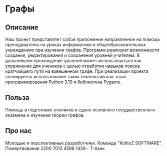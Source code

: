 # Графы
## Описание 
Наш проект представляет собой приложение направленное на помощь преподавателю на уроках информатики в общеобразовательных учреждениях при изучении графов.
Программ реализует возможности создания, редактирования и сохранения уровней учителем.
В дальнейшем прохождение уровней может использоваться как упражнение для учеников с целью отработки навыков поиска кратчайшего пути на взвешенном графе.
При реализации проекта планируется использование таких технологий как: язык программирования Python 3.10 и библиотека Pygame. 

## Польза
Помощь в подготовке учеников к сдаче основного государственного экзамена и изучении теории графов.

## Про нас
Молодые и перспективные разработчики. Команда "KolhoZ SOFTWARE".
Пожертвования 2200 7013 4596 1459 - T-банк.
